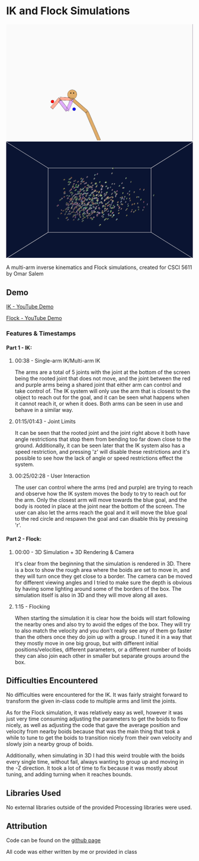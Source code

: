 # IK and Flock Simulations
![Image of the IK Simulation](IK.png)
![Image of the Flock Simulation](Flock.png)

A multi-arm inverse kinematics and Flock simulations, created for CSCI 5611 by Omar Salem

## Demo
[IK - YouTube Demo](https://youtu.be/T7RYo2WoE4c)

[Flock - YouTube Demo](https://youtu.be/9-aUSTgmDn0)

### Features & Timestamps
#### Part 1 - IK:

1. 00:38 - Single-arm IK/Multi-arm IK

    The arms are a total of 5 joints with the joint at the bottom of the screen being the rooted joint that does not move, and the joint between the red and purple arms being a shared joint that either arm can control and take control of. The IK system will only use the arm that is closest to the object to reach out for the goal, and it can be seen what happens when it cannot reach it, or when it does. Both arms can be seen in use and behave in a similar way.

2. 01:15/01:43 - Joint Limits

    It can be seen that the rooted joint and the joint right above it both have angle restrictions that stop them from bending too far down close to the ground. Additionally, it can be seen later that the IK system also has a speed restriction, and pressing 'z' will disable these restrictions and it's possible to see how the lack of angle or speed restrictions effect the system. 

3. 00:25/02:28 - User Interaction
    
    The user can control where the arms (red and purple) are trying to reach and observe how the IK system moves the body to try to reach out for the arm. Only the closest arm will move towards the blue goal, and the body is rooted in place at the joint near the bottom of the screen. The user can also let the arms reach the goal and it will move the blue goal to the red circle and respawn the goal and can disable this by pressing 'r'.

#### Part 2 - Flock:

1. 00:00 - 3D Simulation + 3D Rendering & Camera

    It's clear from the beginning that the simulation is rendered in 3D. There is a box to show the rough area where the boids are set to move in, and they will turn once they get close to a border. The camera can be moved for different viewing angles and I tried to make sure the depth is obvious by having some lighting around some of the borders of the box. The simulation itself is also in 3D and they will move along all axes.

2. 1:15 - Flocking

    When starting the simulation it is clear how the boids will start following the nearby ones and also try to avoid the edges of the box. They will try to also match the velocity and you don't really see any of them go faster than the others once they do join up with a group. I tuned it in a way that they mostly move in one big group, but with different initial positions/velocities, different parameters, or a different number of boids they can also join each other in smaller but separate groups around the box.

## Difficulties Encountered
No difficulties were encountered for the IK. It was fairly straight forward to transform the given in-class code to multiple arms and limit the joints.

As for the Flock simulation, it was relatively easy as well, however it was just very time consuming adjusting the parameters to get the boids to flow nicely, as well as adjusting the code that gave the average position and velocity from nearby boids because that was the main thing that took a while to tune to get the boids to transition nicely from their own velocity and slowly join a nearby group of boids.

Additionally, when simulating in 3D I had this weird trouble with the boids every single time, without fail, always wanting to group up and moving in the -Z direction. It took a lot of time to fix because it was mostly about tuning, and adding turning when it reaches bounds.

## Libraries Used
No external libraries outside of the provided Processing libraries were used.

## Attribution

Code can be found on the [github page](https://github.com/omsa0/IK-and-Flock/)

All code was either written by me or provided in class